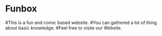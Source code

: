 # Funbox 
#This is a fun and comic based website.
#You can gathered a lot of thing about basic knowledge. 
#Feel free to visite our Website.
